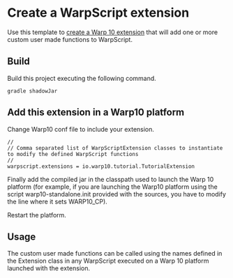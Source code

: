 # Create a WarpScript extension

Use this template to [create a Warp 10 extension](http://www.warp10.io/howto/create-a-warpscript-extension/) that will add one or more custom user made functions to WarpScript.

## Build

Build this project executing the following command.

```
gradle shadowJar
```

## Add this extension in a Warp10 platform

Change Warp10 conf file to include your extension. 

```
//
// Comma separated list of WarpScriptExtension classes to instantiate to modify the defined WarpScript functions
//
warpscript.extensions = io.warp10.tutorial.TutorialExtension
```
Finally add the compiled jar in the classpath used to launch the Warp 10 platform (for example, if you are launching the Warp10 platform using the script warp10-standalone.init provided with the sources, you have to modify the line where it sets WARP10_CP).

Restart the platform.

## Usage

The custom user made functions can be called using the names defined in the Extension class in any WarpScript executed on a Warp 10 platform launched with the extension.
